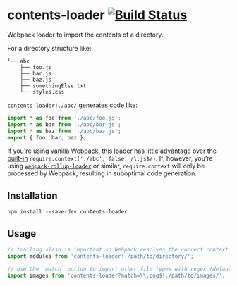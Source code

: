 # contents-loader [![Build Status](https://travis-ci.org/erikdesjardins/contents-loader.svg?branch=master)](https://travis-ci.org/erikdesjardins/contents-loader)

Webpack loader to import the contents of a directory.

For a directory structure like:

```
└── abc
    ├── foo.js
    ├── bar.js
    ├── baz.js
    ├── somethingElse.txt
    └── styles.css
```

`contents-loader!./abc/` generates code like:

```js
import * as foo from './abc/foo.js';
import * as bar from './abc/bar.js';
import * as baz from './abc/baz.js';
export { foo, bar, baz };
```

If you're using vanilla Webpack, this loader has little advantage over the [built-in](https://webpack.js.org/guides/dependency-management/#require-context) `require.context('./abc', false, /\.js$/)`. If, however, you're using [`webpack-rollup-loader`](https://github.com/erikdesjardins/webpack-rollup-loader) or similar, `require.context` will only be processed by Webpack, resulting in suboptimal code generation.

## Installation

`npm install --save-dev contents-loader`

## Usage

```js
// trailing slash is important so Webpack resolves the correct context
import modules from 'contents-loader!./path/to/directory/';

// use the `match` option to import other file types with regex (defaults to `/\.js$/i`)
import images from 'contents-loader?match=\\.png$!./path/to/images/';
```

